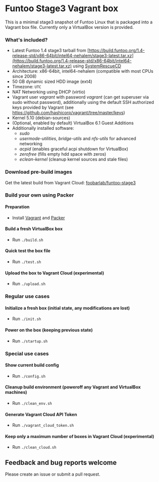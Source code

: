 # Funtoo Stage3 Vagrant box

This is a minimal stage3 snapshot of Funtoo Linux that is packaged into a Vagrant box file. Currently only a VirtualBox version is provided.

### What's included?

 - Latest Funtoo 1.4 stage3 tarball from [https://build.funtoo.org/1.4-release-std/x86-64bit/intel64-nehalem/stage3-latest.tar.xz](https://build.funtoo.org/1.4-release-std/x86-64bit/intel64-nehalem/stage3-latest.tar.xz) using [SystemRescueCD](http://www.system-rescue-cd.org)
 - Architecture: x86-64bit, intel64-nehalem (compatible with most CPUs since 2008)
 - 50 GB dynamic sized HDD image (ext4)
 - Timezone: ```UTC```
 - NAT Networking using DHCP (virtio)
 - Vagrant user *vagrant* with password *vagrant* (can get superuser via sudo without password), additionally using the default SSH authorized keys provided by Vagrant (see https://github.com/hashicorp/vagrant/tree/master/keys) 
 - Kernel 5.10 (debian-sources)
 - (Optional, enabled by default) VirtualBox 6.1 Guest Additions
 - Additionally installed software:
   - *sudo*
   - *usermode-utilities*, *bridge-utils* and *nfs-utils* for advanced networking
   - *acpid* (enables graceful acpi shutdown for VirtualBox)
   - *zerofree* (fills empty hdd space with zeros)
   - *eclean-kernel* (cleanup kernel sources and stale files)

### Download pre-build images

Get the latest build from Vagrant Cloud: [foobarlab/funtoo-stage3](https://app.vagrantup.com/foobarlab/boxes/funtoo-stage3)

### Build your own using Packer

#### Preparation

 - Install [Vagrant](https://www.vagrantup.com/) and [Packer](https://www.packer.io/)

#### Build a fresh VirtualBox box

 - Run ```./build.sh```
 
#### Quick test the box file

 - Run ```./test.sh```

#### Upload the box to Vagrant Cloud (experimental)

 - Run ```./upload.sh```

### Regular use cases

#### Initialize a fresh box (initial state, any modifications are lost)

 - Run ```./init.sh```

#### Power on the box (keeping previous state)

 - Run ```./startup.sh```

### Special use cases

#### Show current build config

 - Run ```./config.sh```

#### Cleanup build environment (poweroff any Vagrant and VirtualBox machines)

 - Run ```./clean_env.sh```

#### Generate Vagrant Cloud API Token

 - Run ```./vagrant_cloud_token.sh```

#### Keep only a maximum number of boxes in Vagrant Cloud (experimental)

 - Run ```./clean_cloud.sh```

## Feedback and bug reports welcome

Please create an issue or submit a pull request.

